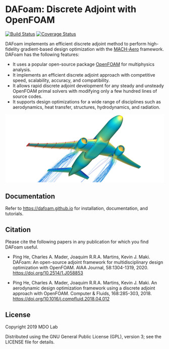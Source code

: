 DAFoam: Discrete Adjoint with OpenFOAM
======================================

[![Build Status](https://travis-ci.com/mdolab/dafoam.svg?branch=master)](https://travis-ci.com/mdolab/dafoam.svg?branch=master)
[![Coverage Status](https://coveralls.io/repos/github/mdolab/dafoam/badge.svg?branch=master)](https://coveralls.io/github/mdolab/dafoam?branch=master)

DAFoam implements an efficient discrete adjoint method to perform high-fidelity gradient-based design optimization with the [MACH-Aero](https://github.com/mdolab/MACH-Aero) framework. DAFoam has the following features:

- It uses a popular open-source package [OpenFOAM](https://www.openfoam.com) for multiphysics analysis.
- It implements an efficient discrete adjoint approach with competitive speed, scalability, accuracy, and compatibility.
- It allows rapid discrete adjoint development for any steady and unsteady OpenFOAM primal solvers with modifying only a few hundred lines of source codes.
- It supports design optimizations for a wide range of disciplines such as aerodynamics, heat transfer, structures, hydrodynamics, and radiation.

![](cover.png)

Documentation
-------------

Refer to https://dafoam.github.io for installation, documentation, and tutorials.

Citation
--------

Please cite the following papers in any publication for which you find DAFoam useful. 

- Ping He, Charles A. Mader, Joaquim R.R.A. Martins, Kevin J. Maki. DAFoam: An open-source adjoint framework for multidisciplinary design optimization with OpenFOAM. AIAA Journal, 58:1304-1319, 2020. https://doi.org/10.2514/1.J058853

- Ping He, Charles A. Mader, Joaquim R.R.A. Martins, Kevin J. Maki. An aerodynamic design optimization framework using a discrete adjoint approach with OpenFOAM. Computer & Fluids, 168:285-303, 2018. https://doi.org/10.1016/j.compfluid.2018.04.012

License
-------

Copyright 2019 MDO Lab

Distributed using the GNU General Public License (GPL), version 3; see the LICENSE file for details.
